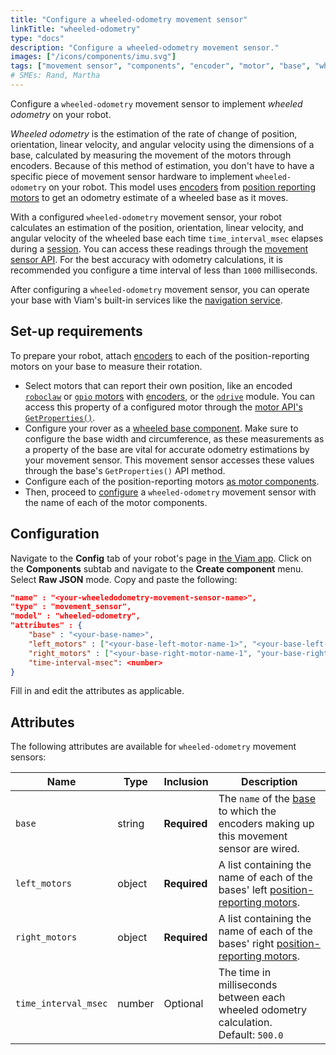 ```yaml
---
title: "Configure a wheeled-odometry movement sensor"
linkTitle: "wheeled-odometry"
type: "docs"
description: "Configure a wheeled-odometry movement sensor."
images: ["/icons/components/imu.svg"]
tags: ["movement sensor", "components", "encoder", "motor", "base", "wheeled", "odometry"]
# SMEs: Rand, Martha
---
```


Configure a `wheeled-odometry` movement sensor to implement _wheeled odometry_ on your robot.

_Wheeled odometry_ is the estimation of the rate of change of position, orientation, linear velocity, and angular velocity using the dimensions of a base, calculated by measuring the movement of the motors through encoders.
Because of this method of estimation, you don't have to have a specific piece of movement sensor hardware to implement `wheeled-odometry` on your robot.
This model uses [encoders](/components/encoder/) from [position reporting motors](/components/motor/) to get an odometry estimate of a wheeled base as it moves.

With a configured `wheeled-odometry` movement sensor, your robot calculates an estimation of the position, orientation, linear velocity, and angular velocity of the wheeled base each time `time_interval_msec` elapses during a [session](/program/apis/sessions/).
You can access these readings through the [movement sensor API](/components/movement-sensor/#api).
For the best accuracy with odometry calculations, it is recommended you configure a time interval of less than `1000` milliseconds.

After configuring a `wheeled-odometry` movement sensor, you can operate your base with Viam's built-in services like the [navigation service](/services/navigation/).

## Set-up requirements

To prepare your robot, attach [encoders](/components/encoder/) to each of the position-reporting motors on your base to measure their rotation.

- Select motors that can report their own position, like an encoded [`roboclaw`](/components/motor/roboclaw/) or [`gpio` motors](/components/motor/gpio/) with [encoders](/components/encoder/#configuration), or the [`odrive`](/extend/modular-resources/examples/odrive/) module.
You can access this property of a configured motor through the [motor API's `GetProperties()`](/components/motor/#getproperties).
- Configure your rover as a [wheeled base component](/components/base/wheeled/).
Make sure to configure the base width and circumference, as these measurements as a property of the base are vital for accurate odometry estimations by your movement sensor. This movement sensor accesses these values through the base's `GetProperties()` API method.
- Configure each of the position-reporting motors [as motor components](/components/motor/).
- Then, proceed to [configure](#configuration) a `wheeled-odometry` movement sensor with the name of each of the motor components.

## Configuration

Navigate to the **Config** tab of your robot's page in [the Viam app](https://app.viam.com).
Click on the **Components** subtab and navigate to the **Create component** menu.
Select **Raw JSON** mode.
Copy and paste the following:

```json {class="line-numbers linkable-line-numbers"}
"name" : "<your-wheeledodometry-movement-sensor-name>",
"type" : "movement_sensor",
"model" : "wheeled-odometry",
"attributes" : {
    "base" : "<your-base-name>",
    "left_motors" : ["<your-base-left-motor-name-1>", "<your-base-left-motor-name-2>"],
    "right_motors" : ["<your-base-right-motor-name-1", "your-base-right-motor-name-2>"],
    "time-interval-msec": <number>
}
```

Fill in and edit the attributes as applicable.

## Attributes

The following attributes are available for `wheeled-odometry` movement sensors:

| Name | Type | Inclusion | Description |
| ---- | ---- | --------- | ----------- |
| `base` | string | **Required** | The `name` of the [base](/components/base/) to which the encoders making up this movement sensor are wired. |
| `left_motors` | object | **Required** | A list containing the name of each of the bases' left [position-reporting motors](/components/motor/gpio/). |
| `right_motors` | object | **Required** | A list containing the name of each of the bases' right [position-reporting motors](/components/motor/gpio/). |
| `time_interval_msec` | number | Optional | The time in milliseconds between each wheeled odometry calculation.<br>Default: `500.0`</br> |
